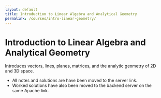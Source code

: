 ```yaml
---
layout: default
title: Introduction to Linear Algebra and Analytical Geometry
permalink: /courses/intro-linear-geometry/
---
```


# Introduction to Linear Algebra and Analytical Geometry

Introduces vectors, lines, planes, matrices, and the analytic geometry of 2D and 3D space.  

- All notes and solutions are have been moved to the server link.
- Worked solutions have also been moved to the backend server on the same Apache link.  
